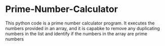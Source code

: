 # Prime-Number-Calculator
This python code is a prime number calculator program. It executes the numbers provided in an array, and it is capabke to remove any duplicating numbers in the list and identify if the numbers in the array are prime numbers
